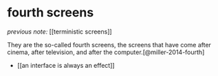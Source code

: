 # fourth screens

_previous note:_ [[terministic screens]]

They are the so-called fourth screens, the screens that have come after cinema, after television, and after the computer.[@miller-2014-fourth]

- [[an interface is always an effect]]
